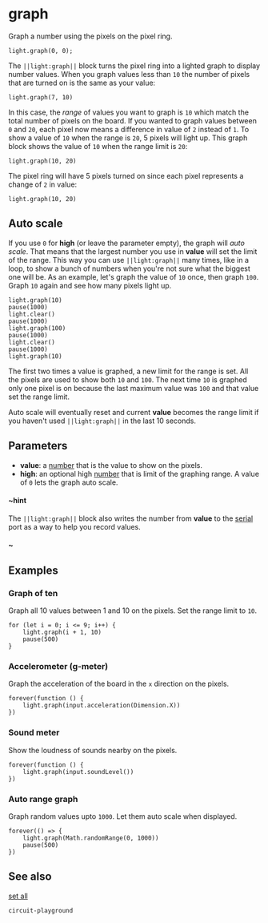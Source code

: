 # graph

Graph a number using the pixels on the pixel ring.

```sig
light.graph(0, 0);
```

The ``||light:graph||`` block turns the pixel ring into a lighted graph to display number values. When you graph values less than `10` the number of pixels that are turned on is the same as your value:

```blocks
light.graph(7, 10)
```

In this case, the _range_ of values you want to graph is `10` which match the total number of pixels on the board. If you wanted to graph values between `0` and `20`, each pixel now means a difference in value of `2` instead of `1`. To show a value of `10` when the range is `20`, 5 pixels will light up. This graph block shows the value of `10` when the range limit is `20`:

```block
light.graph(10, 20)
```

The pixel ring will have 5 pixels turned on since each pixel represents a change of `2` in value:

```sim
light.graph(10, 20)
```

## Auto scale

If you use `0` for **high** (or leave the parameter empty), the graph will _auto scale_. That means that the largest number you use in **value** will set the limit of the range. This way you can use ``||light:graph||`` many times, like in a loop, to show a bunch of numbers when you're not sure what the biggest one will be. As an example, let's graph the value of `10` once, then graph `100`. Graph `10` again and see how many pixels light up.

```blocks
light.graph(10)
pause(1000)
light.clear()
pause(1000)
light.graph(100)
pause(1000)
light.clear()
pause(1000)
light.graph(10)
```

The first two times a value is graphed, a new limit for the range is set. All the pixels are used to show both `10` and `100`. The next time `10` is graphed only one pixel is on because the last maximum value was `100` and that value set the range limit.

Auto scale will eventually reset and current **value** becomes the range limit if you haven't used ``||light:graph||`` in the last 10 seconds.

## Parameters

* **value**: a [number](/types/number) that is the value to show on the pixels.
* **high**: an optional high [number](/types/number) that is limit of the graphing range. A value of `0` lets the graph auto scale.

#### ~hint

The ``||light:graph||`` block also writes the number from **value** to the [serial](/reference/serial) port as a way to help you record
values.

#### ~

## Examples

### Graph of ten

Graph all 10 values between 1 and 10 on the pixels. Set the range limit to `10`.

```blocks
for (let i = 0; i <= 9; i++) {
    light.graph(i + 1, 10)
    pause(500)
}
```
### Accelerometer (g-meter)

Graph the acceleration of the board in the ``x`` direction on the pixels.

```blocks
forever(function () {
    light.graph(input.acceleration(Dimension.X))
})
``` 

### Sound meter

Show the loudness of sounds nearby on the pixels.

```blocks
forever(function () {
    light.graph(input.soundLevel())
})
```

### Auto range graph

Graph random values upto `1000`. Let them auto scale when displayed.

```blocks
forever(() => {
    light.graph(Math.randomRange(0, 1000))
    pause(500)
})
```

## See also

[set all](/reference/light/set-all)

```package
circuit-playground
```


